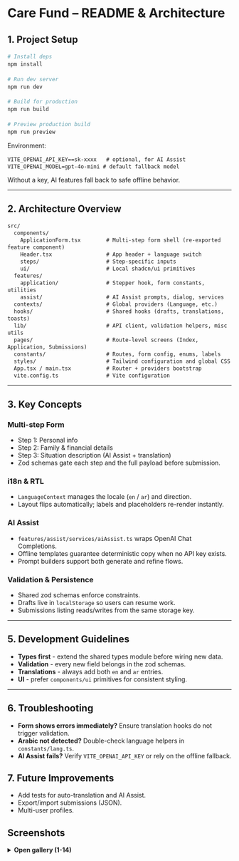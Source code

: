 # Care Fund – README & Architecture

## 1. Project Setup

```bash
# Install deps
npm install

# Run dev server
npm run dev

# Build for production
npm run build

# Preview production build
npm run preview
```

Environment:

```env
VITE_OPENAI_API_KEY==sk-xxxx   # optional, for AI Assist
VITE_OPENAI_MODEL=gpt-4o-mini # default fallback model
```

Without a key, AI features fall back to safe offline behavior.

---

## 2. Architecture Overview

```text
src/
  components/
    ApplicationForm.tsx        # Multi-step form shell (re-exported feature component)
    Header.tsx                 # App header + language switch
    steps/                     # Step-specific inputs
    ui/                        # Local shadcn/ui primitives
  features/
    application/               # Stepper hook, form constants, utilities
    assist/                    # AI Assist prompts, dialog, services
  contexts/                    # Global providers (Language, etc.)
  hooks/                       # Shared hooks (drafts, translations, toasts)
  lib/                         # API client, validation helpers, misc utils
  pages/                       # Route-level screens (Index, Application, Submissions)
  constants/                   # Routes, form config, enums, labels
  styles/                      # Tailwind configuration and global CSS
  App.tsx / main.tsx           # Router + providers bootstrap
  vite.config.ts               # Vite configuration
```

---

## 3. Key Concepts

### Multi-step Form

- Step 1: Personal info
- Step 2: Family & financial details
- Step 3: Situation description (AI Assist + translation)
- Zod schemas gate each step and the full payload before submission.

### i18n & RTL

- `LanguageContext` manages the locale (`en` / `ar`) and direction.
- Layout flips automatically; labels and placeholders re-render instantly.

### AI Assist

- `features/assist/services/aiAssist.ts` wraps OpenAI Chat Completions.
- Offline templates guarantee deterministic copy when no API key exists.
- Prompt builders support both generate and refine flows.

### Validation & Persistence

- Shared zod schemas enforce constraints.
- Drafts live in `localStorage` so users can resume work.
- Submissions listing reads/writes from the same storage key.

---

## 5. Development Guidelines

- **Types first** - extend the shared types module before wiring new data.
- **Validation** - every new field belongs in the zod schemas.
- **Translations** - always add both `en` and `ar` entries.
- **UI** - prefer `components/ui` primitives for consistent styling.

---

## 6. Troubleshooting

- **Form shows errors immediately?** Ensure translation hooks do not trigger validation.
- **Arabic not detected?** Double-check language helpers in `constants/lang.ts`.
- **AI Assist fails?** Verify `VITE_OPENAI_API_KEY` or rely on the offline fallback.

## 7. Future Improvements

- Add tests for auto-translation and AI Assist.
- Export/import submissions (JSON).
- Multi-user profiles.

## Screenshots

<details>
  <summary><strong>Open gallery (1-14)</strong></summary>

  <p align="center">
    <img src="imgs/1.png"  alt="Screenshot 1"  width="260" />
    <img src="imgs/2.png"  alt="Screenshot 2"  width="260" />
    <img src="imgs/3.png"  alt="Screenshot 3"  width="260" />
    <img src="imgs/4.png"  alt="Screenshot 4"  width="260" />
  </p>
  <p align="center">
    <img src="imgs/5.png"  alt="Screenshot 5"  width="260" />
    <img src="imgs/6.png"  alt="Screenshot 6"  width="260" />
    <img src="imgs/7.png"  alt="Screenshot 7"  width="260" />
    <img src="imgs/8.png"  alt="Screenshot 8"  width="260" />
  </p>
  <p align="center">
    <img src="imgs/9.png"  alt="Screenshot 9"  width="260" />
    <img src="imgs/10.png" alt="Screenshot 10" width="260" />
    <img src="imgs/11.png" alt="Screenshot 11" width="260" />
    <img src="imgs/12.png" alt="Screenshot 12" width="260" />
  </p>
  <p align="center">
    <img src="imgs/13.png" alt="Screenshot 13" width="260" />
    <img src="imgs/14.png" alt="Screenshot 14" width="260" />
  </p>
</details>
